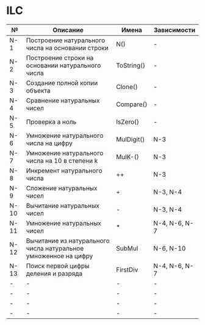 # ILC
|№|Описание|Имена|Зависимости|
|-|-|-|-|
|N-1|Построение натурального числа на основании строки|N()|-|
|N-2|Построение строки на основании натурального числа|ToString()|-|
|N-3|Создание полной копии объекта|Clone()|-|
|N-4|Сравнение натуральных чисел|Compare()|-|
|N-5|Проверка а ноль|IsZero()|-|
|N-6|Умножение натурального числа на цифру|MulDigit()|N-3|
|N-7|Умножение натурального числа на 10 в степени k|MulK-()|N-3|
|N-8|Инкремент натурального числа|++|N-3|
|N-9|Сложение натуральных чисел|+|N-3, N-4|
|N-10|Вычитание натуральных чисел|-|N-3, N-4|
|N-11|Умножение натуральных чисел|*|N-4, N-6, N-7|
|N-12|Вычитание из натурального числа натуральное умноженное на цифру|SubMul|N-6, N-10|
|N-13|Поиск первой цифры деления и разряда|FirstDiv|N-4, N-6, N-7|
|-|-|-|-|
|-|-|-|-|
|-|-|-|-|
|-|-|-|-|
